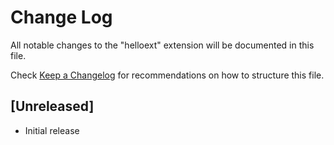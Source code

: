 # Change Log
All notable changes to the "helloext" extension will be documented in this file.

Check [Keep a Changelog](http://keepachangelog.com/) for recommendations on how to structure this file.

## [Unreleased]
- Initial release
